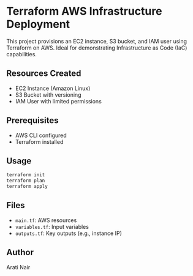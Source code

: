 # Terraform AWS Infrastructure Deployment

This project provisions an EC2 instance, S3 bucket, and IAM user using Terraform on AWS. Ideal for demonstrating Infrastructure as Code (IaC) capabilities.

## Resources Created
- EC2 Instance (Amazon Linux)
- S3 Bucket with versioning
- IAM User with limited permissions

## Prerequisites
- AWS CLI configured
- Terraform installed

## Usage
```bash
terraform init
terraform plan
terraform apply
```

## Files
- `main.tf`: AWS resources
- `variables.tf`: Input variables
- `outputs.tf`: Key outputs (e.g., instance IP)

## Author
Arati Nair
